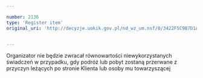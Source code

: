 ```yaml
---

number: 2136
type: 'Register item'
original_uri: 'http://decyzje.uokik.gov.pl/nd_wz_um.nsf/0/3422F5C9B7D1A9DAC125781E0047237C?OpenDocument'


---
```


Organizator nie będzie zwracał równowartości niewykorzystanych świadczeń w przypadku, gdy podróż lub pobyt zostaną przerwane z przyczyn leżących po stronie Klienta lub osoby mu towarzyszącej
